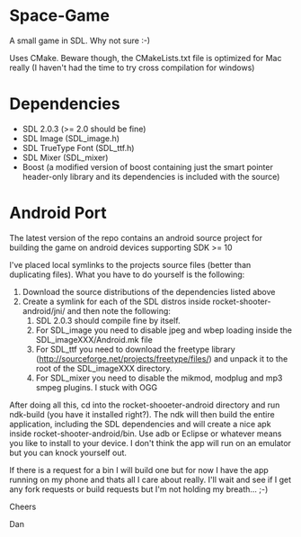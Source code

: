 Space-Game
==========

A small game in SDL. Why not sure :-)

Uses CMake. Beware though, the CMakeLists.txt file is optimized for Mac really (I haven't had the time to try cross compilation for windows)

Dependencies
============

+ SDL 2.0.3 (>= 2.0 should be fine)
+ SDL Image (SDL_image.h)
+ SDL TrueType Font (SDL_ttf.h)
+ SDL Mixer (SDL_mixer)
+ Boost (a modified version of boost containing just the smart pointer header-only library and its dependencies is included with the source)

Android Port
============

The latest version of the repo contains an android source project for building the game on android devices supporting SDK >= 10

I've placed local symlinks to the projects source files (better than duplicating files). What you have to do yourself is the following:

1. Download the source distributions of the dependencies listed above
2. Create a symlink for each of the SDL distros inside rocket-shooter-android/jni/ and then note the following:
	1. SDL 2.0.3 should compile fine by itself.
	2. For SDL_image you need to disable jpeg and wbep loading inside the SDL_imageXXX/Android.mk file
	3. For SDL_ttf you need to download the freetype library (http://sourceforge.net/projects/freetype/files/) and unpack it to the root of the SDL_imageXXX directory.
	4. For SDL_mixer you need to disable the mikmod, modplug and mp3 smpeg plugins. I stuck with OGG

After doing all this, cd into the rocket-shooeter-android directory and run ndk-build (you have it installed right?).
The ndk will then build the entire application, including the SDL dependencies and will create a nice apk inside rocket-shooter-android/bin.
Use adb or Eclipse or whatever means you like to install to your device. I don't think the app will run on an emulator but you can knock yourself out.

If there is a request for a bin I will build one but for now I have the app running on my phone and thats all I care about really. I'll wait and see if I get any fork requests or build requests but I'm not holding my breath... ;-)

Cheers

Dan
